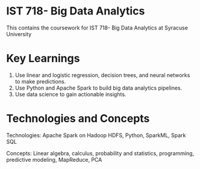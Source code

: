 # IST 718- Big Data Analytics

This contains the coursework for IST 718- Big Data Analytics at Syracuse University

# Key Learnings

1. Use linear and logistic regression, decision trees, and neural networks to make predictions.
2. Use Python and Apache Spark to build big data analytics pipelines.  
3. Use data science to gain actionable insights.  

# Technologies and Concepts

Technologies: Apache Spark on Hadoop HDFS, Python, SparkML, Spark SQL

Concepts: Linear algebra, calculus, probability and statistics, programming, predictive modeling, MapReduce, PCA
